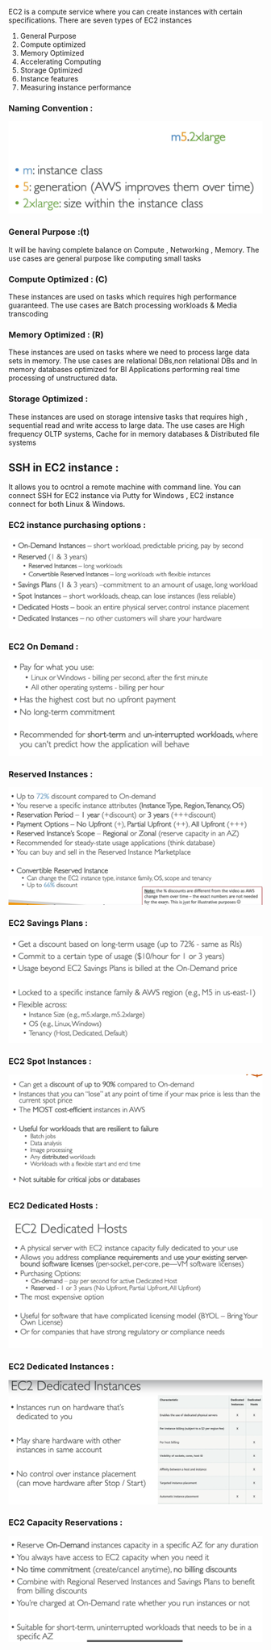 EC2 is a compute service where you can create instances with certain specifications.
There are seven types of EC2 instances 
1. General Purpose
2. Compute optimized
3. Memory Optimized
4. Accelerating Computing
5. Storage Optimized
6. Instance features
7. Measuring instance performance

### Naming Convention :

![naming](https://github.com/arjun1131/AWS-SAA-C-03-Notes/blob/main/AWS%20Images/EC2%20naming.png)

### General Purpose :(t)
It will be having complete balance on Compute , Networking , Memory.
The use cases are general purpose like computing small tasks

### Compute Optimized : (C)
These instances are used on tasks which requires high performance guaranteed. 
The use cases are Batch processing workloads & Media transcoding

### Memory Optimized : (R)
These instances are used on tasks where we need to process large data sets in memory.
The use cases are relational DBs,non relational DBs and In memory databases optimized for BI
Applications performing real time processing of unstructured data.

### Storage Optimized :
These instances are used on storage intensive tasks that requires high , sequential read and write access to large data.
The use cases are High frequency OLTP systems, Cache for in memory databases & Distributed file systems

## SSH in EC2 instance :

It allows you to ocntrol a remote machine with command line.
You can connect SSH for EC2 instance via Putty for Windows , EC2 instance connect for both Linux & Windows.

### EC2 instance purchasing options :

![EC2 Purchase](https://github.com/arjun1131/AWS-SAA-C-03-Notes/blob/main/AWS%20Images/EC2%20Purchase.PNG)

### EC2 On Demand :

![On Demand](https://github.com/arjun1131/AWS-SAA-C-03-Notes/blob/main/AWS%20Images/EC2%20On%20Demand.PNG)

### Reserved Instances :

![Reserved](https://github.com/arjun1131/AWS-SAA-C-03-Notes/blob/main/AWS%20Images/EC2%20Reserved.PNG)

### EC2 Savings Plans :

![Savings](https://github.com/arjun1131/AWS-SAA-C-03-Notes/blob/main/AWS%20Images/EC2%20Savings.PNG)

### EC2 Spot Instances :

![Spot](https://github.com/arjun1131/AWS-SAA-C-03-Notes/blob/main/AWS%20Images/EC2%20Spot%20Instances.PNG)

### EC2 Dedicated Hosts :

![Dedicated Host](https://github.com/arjun1131/AWS-SAA-C-03-Notes/blob/main/AWS%20Images/EC2%20Dedicated%20Host.PNG)

### EC2 Dedicated Instances :

![Dedicated instance](https://github.com/arjun1131/AWS-SAA-C-03-Notes/blob/main/AWS%20Images/EC2%20Dedicated%20Instances.PNG)

### EC2 Capacity Reservations :

![Capacity Reservations](https://github.com/arjun1131/AWS-SAA-C-03-Notes/blob/main/AWS%20Images/EC2%20Capacity%20Reservations.PNG)

